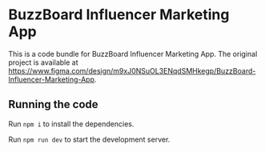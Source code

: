 
  # BuzzBoard Influencer Marketing App

  This is a code bundle for BuzzBoard Influencer Marketing App. The original project is available at https://www.figma.com/design/m9xJ0NSuOL3ENqdSMHkegp/BuzzBoard-Influencer-Marketing-App.

  ## Running the code

  Run `npm i` to install the dependencies.

  Run `npm run dev` to start the development server.
  